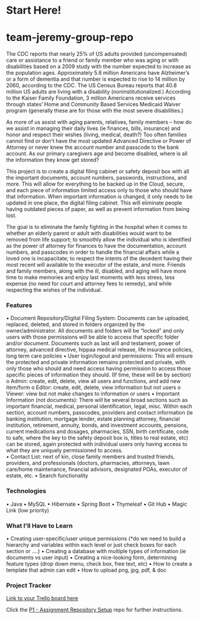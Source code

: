 # Start Here!
# team-jeremy-group-repo
The CDC reports that nearly 25% of US adults provided (uncompensated) care or assistance to a friend or family member who was aging or with disabilities based on a 2009 study with the number expected to increase as the population ages.  Approximately 5.8 million Americans have Alzheimer’s or a form of dementia and that number is expected to rise to 14 million by 2060, according to the CDC. The US Census Bureau reports that 40.8 million US adults are living with a disability (noninstitutionalized.)  According to the Kaiser Family Foundation, 3 million Americans receive services through states’ Home and Community Based Services Medicaid Waiver program (generally these are for those with the most severe disabilities.)

As more of us assist with aging parents, relatives, family members – how do we assist in managing their daily lives (ie finances, bills, insurance) and honor and respect their wishes (living, medical, death?)  Too often families cannot find or don’t have the most updated Advanced Directive or Power of Attorney or never knew the account number and passcode to the bank account.  As our primary caregivers age and become disabled, where is all the information they know get stored?

This project is to create a digital filing cabinet or safety deposit box with all the important documents, account numbers, passwords, instructions, and more.  This will allow for everything to be backed up in the Cloud, secure, and each piece of information limited access only to those who should have that information.  When important information is changed, it only needs to be updated in one place, the digital filing cabinet.  This will eliminate people having outdated pieces of paper, as well as prevent information from being lost.

The goal is to eliminate the family fighting in the hospital when it comes to whether an elderly parent or adult with disabilities would want to be removed from life support; to smoothly allow the individual who is identified as the power of attorney for finances to have the documentation, account numbers, and passcodes in order to handle the financial affairs while a loved one is incapacitate; to respect the intents of the decedent having their most recent will available to the executor of the estate, and more.  Friends and family members, along with the ill, disabled, and aging will have more time to make memories and enjoy last moments with less stress, less expense (no need for court and attorney fees to remedy), and while respecting the wishes of the individual.
### Features
•	Document Repository/Digital Filing System: Documents can be uploaded, replaced, deleted, and stored in folders organized by the owner/administrator.  All documents and folders will be “locked” and only users with those permissions will be able to access that specific folder and/or document.  Documents such as last will and testament, power of attorney, advanced directive, hippaa medical release, life insurance policies, long term care policies
•	User login/logout and permissions: This will ensure the protected and private information remains protected and private, with only those who should and need access having permission to access those specific pieces of information they should.  (If time, these will be by section)
o	Admin: create, edit, delete, view all users and functions, and add new item/form
o	Editor: create, edit, delete, view information but not users
o	Viewer: view but not make changes to information or users
•	Important Information (not documents): There will be several broad sections such as important  financial, medical, personal identification, legal, misc.  Within each section, account numbers, passcodes, providers and contact information (ie banking institution, mortgage lender, estate planning attorney, financial institution, retirement, annuity, bonds, and investment accounts, pensions, current medications and dosages, pharmacies, SSN, birth certificate, code to safe, where the key to the safety deposit box is, titles to real estate, etc) can be stored, again protected with individual users only having access to what they are uniquely permissioned to access.  
•	Contact List: next of kin, close family members and trusted friends, providers, and professionals (doctors, pharmacies, attorneys, lawn care/home maintenance, financial advisors, designated POAs, executor of estate, etc.
•	Search functionality

### Technologies
•	Java
•	MySQL
•	Hibernate
•	Spring Boot
•	Thymeleaf
•	Git Hub
•	Magic Link (low priority)

### What I'll Have to Learn
•	Creating user-specific/user unique permissions (*do we need to build a hierarchy and variables within each level or just check boxes for each section or ….)
•	Creating a database with multiple types of information (ie documents vs user input)
•	Creating a nice-looking form, determining feature types (drop down menu, check box, free text, etc)
•	How to create a template that admin can edit
•	How to upload png, jpg, pdf, & doc 

### Project Tracker
[Link to your Trello board here](https://trello.com/b/obXPicXp/liftoff-winter-2023)


Click the [P1 - Assignment Repository Setup](./P1-Assignment_Repository_Setup/) repo for further instructions.
